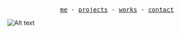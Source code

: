 <p align="center">
    <samp>
      <a href="https://www.atlasyigitaydin.com/me">me</a> -
      <a href="https://www.atlasyigitaydin.com/projects">projects</a> -
      <a href="https://www.atlasyigitaydin.com/works">works</a> -
      <a href="https://www.atlasyigitaydin.com/contact">contact</a>
    </samp>
  </p>

 ![Alt text](https://spotify-recently-played-readme.vercel.app/api?user=hk9c2heeeijh7u0lmo69tvneu&width=1000%&count=3)
